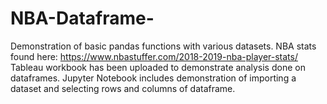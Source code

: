 # NBA-Dataframe-
Demonstration of basic pandas functions with various datasets.
NBA stats found here: https://www.nbastuffer.com/2018-2019-nba-player-stats/
Tableau workbook has been uploaded to demonstrate analysis done on dataframes.
Jupyter Notebook includes demonstration of importing a dataset and selecting rows and columns of dataframe.
